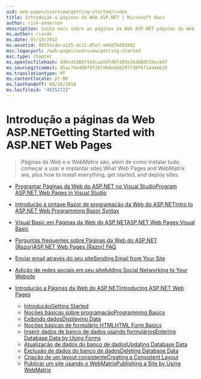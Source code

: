 ```yaml
---
uid: web-pages/overview/getting-started/index
title: Introdução a páginas da Web ASP.NET | Microsoft Docs
author: rick-anderson
description: Saiba mais sobre as páginas da Web ASP.NET páginas da Web ASP.NET e a nova sintaxe do Razor fornecem uma maneira rápida, acessível e leve de combinar código de servidor com HTML t...
ms.author: riande
ms.date: 05/18/2012
ms.assetid: 99253c4e-a125-4c21-85e7-a6dd74d93892
msc.legacyurl: /web-pages/overview/getting-started
msc.type: chapter
ms.openlocfilehash: d46c4100bf169caa5dfd0f265e16d00d519ac847
ms.sourcegitcommit: 45ac74e400f9f2b7dbded66297730f6f14a4eb25
ms.translationtype: MT
ms.contentlocale: pt-BR
ms.lasthandoff: 08/16/2018
ms.locfileid: "48252722"
---
```

<a name="getting-started-with-aspnet-web-pages"></a><span data-ttu-id="9daae-103">Introdução a páginas da Web ASP.NET</span><span class="sxs-lookup"><span data-stu-id="9daae-103">Getting Started with ASP.NET Web Pages</span></span>
====================
> <span data-ttu-id="9daae-104">Páginas da Web e o WebMatrix são, além de como instalar tudo, começar a usar e implantar sites.</span><span class="sxs-lookup"><span data-stu-id="9daae-104">What Web Pages and WebMatrix are, plus how to install everything, get started, and deploy sites.</span></span>


- [<span data-ttu-id="9daae-105">Programar Páginas da Web do ASP.NET no Visual Studio</span><span class="sxs-lookup"><span data-stu-id="9daae-105">Program ASP.NET Web Pages in Visual Studio</span></span>](program-asp-net-web-pages-in-visual-studio.md)
- [<span data-ttu-id="9daae-106">Introdução à sintaxe Razor de programação da Web do ASP.NET</span><span class="sxs-lookup"><span data-stu-id="9daae-106">Intro to ASP.NET Web Programming Razor Syntax</span></span>](introducing-razor-syntax-c.md)
- [<span data-ttu-id="9daae-107">Visual Basic em Páginas da Web do ASP.NET</span><span class="sxs-lookup"><span data-stu-id="9daae-107">ASP.NET Web Pages Visual Basic</span></span>](introducing-razor-syntax-vb.md)
- [<span data-ttu-id="9daae-108">Perguntas frequentes sobre Páginas da Web do ASP.NET (Razor)</span><span class="sxs-lookup"><span data-stu-id="9daae-108">ASP.NET Web Pages (Razor) FAQ</span></span>](aspnet-web-pages-razor-faq.md)
- [<span data-ttu-id="9daae-109">Enviar email através do seu site</span><span class="sxs-lookup"><span data-stu-id="9daae-109">Sending Email from Your Site</span></span>](11-adding-email-to-your-web-site.md)
- [<span data-ttu-id="9daae-110">Adição de redes sociais em seu site</span><span class="sxs-lookup"><span data-stu-id="9daae-110">Adding Social Networking to Your Website</span></span>](13-adding-social-networking-to-your-web-site.md)
- [<span data-ttu-id="9daae-111">Introdução a Páginas da Web do ASP.NET</span><span class="sxs-lookup"><span data-stu-id="9daae-111">Introducing ASP.NET Web Pages</span></span>](introducing-aspnet-web-pages-2/index.md)

    - [<span data-ttu-id="9daae-112">Introdução</span><span class="sxs-lookup"><span data-stu-id="9daae-112">Getting Started</span></span>](introducing-aspnet-web-pages-2/getting-started.md)
    - [<span data-ttu-id="9daae-113">Noções básicas sobre programação</span><span class="sxs-lookup"><span data-stu-id="9daae-113">Programming Basics</span></span>](introducing-aspnet-web-pages-2/intro-to-web-pages-programming.md)
    - [<span data-ttu-id="9daae-114">Exibindo dados</span><span class="sxs-lookup"><span data-stu-id="9daae-114">Displaying Data</span></span>](introducing-aspnet-web-pages-2/displaying-data.md)
    - [<span data-ttu-id="9daae-115">Noções básicas de formulário HTML</span><span class="sxs-lookup"><span data-stu-id="9daae-115">HTML Form Basics</span></span>](introducing-aspnet-web-pages-2/form-basics.md)
    - [<span data-ttu-id="9daae-116">Inserir dados de banco de dados usando formulários</span><span class="sxs-lookup"><span data-stu-id="9daae-116">Entering Database Data by Using Forms</span></span>](introducing-aspnet-web-pages-2/entering-data.md)
    - [<span data-ttu-id="9daae-117">Atualização de dados do banco de dados</span><span class="sxs-lookup"><span data-stu-id="9daae-117">Updating Database Data</span></span>](introducing-aspnet-web-pages-2/updating-data.md)
    - [<span data-ttu-id="9daae-118">Exclusão de dados do banco de dados</span><span class="sxs-lookup"><span data-stu-id="9daae-118">Deleting Database Data</span></span>](introducing-aspnet-web-pages-2/deleting-data.md)
    - [<span data-ttu-id="9daae-119">Criação de um layout consistente</span><span class="sxs-lookup"><span data-stu-id="9daae-119">Creating a Consistent Layout</span></span>](introducing-aspnet-web-pages-2/layouts.md)
    - [<span data-ttu-id="9daae-120">Publicar um site usando o WebMatrix</span><span class="sxs-lookup"><span data-stu-id="9daae-120">Publishing a Site by Using WebMatrix</span></span>](introducing-aspnet-web-pages-2/publishing.md)
